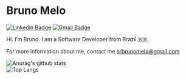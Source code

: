 # Bruno Melo

[![Linkedin Badge](https://img.shields.io/badge/-Bruno%20Melo-1666C2?style=flat-square&logo=Linkedin&logoColor=white&link=https://www.linkedin.com/in/srbrunomelo/)](https://www.linkedin.com/in/srbrunomelo/) 
[![Gmail Badge](https://img.shields.io/badge/-srbrunomelo@gmail.com-DB483B?style=flat-square&logo=Gmail&logoColor=white&link=mailto:srbrunomelo@gmail.com)](mailto:srbrunomelo@gmail.com)

Hi. I’m Bruno. I am a Software Developer from Brazil 🇧🇷.

For more information about me, contact me srbrunomelo@gmail.com 



![Anurag's github stats](https://github-readme-stats.vercel.app/api?username=srbrunomelo&show_icons=true&theme=dracula)<br/>
![Top Langs](https://github-readme-stats.vercel.app/api/top-langs/?username=srbrunomelo&layout=compact&theme=dracula)
